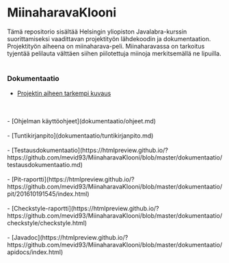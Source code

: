 ﻿# MiinaharavaKlooni
 
Tämä repositorio sisältää Helsingin yliopiston Javalabra-kurssin suorittamiseksi vaadittavan projektityön lähdekoodin ja dokumentaation. Projektityön aiheena on miinaharava-peli. Miinaharavassa on tarkoitus tyjentää pelilauta välttäen siihen piilotettuja miinoja merkitsemällä ne lipuilla. 
<br />
<br />

### Dokumentaatio
- [Projektin aiheen tarkempi kuvaus](dokumentaatio/aiheenKuvausJaRakenne.md)
<br />
<br />
- [Ohjelman käyttöohjeet](dokumentaatio/ohjeet.md)
<br />
<br />
- [Tuntikirjanpito](dokumentaatio/tuntikirjanpito.md)
<br />
<br />
- [Testausdokumentaatio](https://htmlpreview.github.io/?https://github.com/mevid93/MiinaharavaKlooni/blob/master/dokumentaatio/testausdokumentaatio.md)
<br />
<br />
- [Pit-raportti](https://htmlpreview.github.io/?https://github.com/mevid93/MiinaharavaKlooni/blob/master/dokumentaatio/pit/201610191545/index.html)
<br />
<br />
- [Checkstyle-raportti](https://htmlpreview.github.io/?https://github.com/mevid93/MiinaharavaKlooni/blob/master/dokumentaatio/checkstyle/checkstyle.html)
<br />
<br />
- [Javadoc](https://htmlpreview.github.io/?https://github.com/mevid93/MiinaharavaKlooni/blob/master/dokumentaatio/apidocs/index.html)
